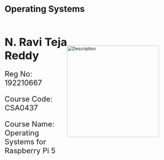# Operating Systems

<div style="display: flex; align-items: center; justify-content: space-between;">

  <div>
    <h1 style="font-size: 36px;">N. Ravi Teja Reddy</h1>
    <p style="font-size: 24px;">Reg No: 192210667</p>
    <p style="font-size: 24px;">Course Code: CSA0437</p>
    <p style="font-size: 24px;">Course Name: Operating Systems for Raspberry Pi 5</p>
  </div>

  <div>
    <img src="https://i.giphy.com/media/v1.Y2lkPTc5MGI3NjExOW41Ym50MHhoejA3cGt4N2s2YWI4YjJ2em10dTY3Zmt1cWphbHY1ZiZlcD12MV9pbnRlcm5hbF9naWZfYnlfaWQmY3Q9Zw/qgQUggAC3Pfv687qPC/giphy.gif" alt="Description" style="width: 300px; height: auto;">
  </div>

</div>
